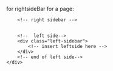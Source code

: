 for rightsideBar for a page:

  <div class="has-sidebar">

        <!-- right sidebar -->


        <!--  left side-->
        <div class="left-sidebar">
            <!-- insert leftside here -->
        </div>
        <!-- end of left side-->
    </div>
